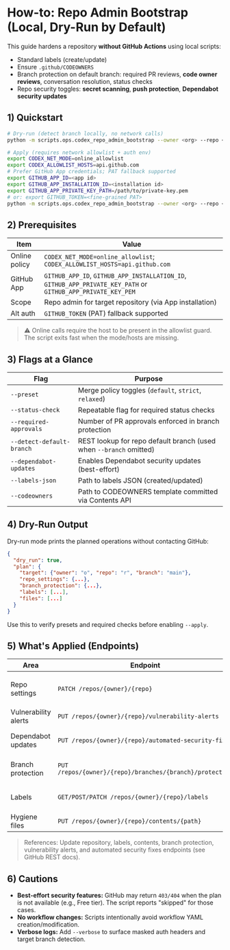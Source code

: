 # How-to: Repo Admin Bootstrap (Local, Dry-Run by Default)

This guide hardens a repository **without GitHub Actions** using local scripts:

- Standard labels (create/update)
- Ensure `.github/CODEOWNERS`
- Branch protection on default branch: required PR reviews, **code owner reviews**, conversation resolution, status checks
- Repo security toggles: **secret scanning**, **push protection**, **Dependabot security updates**

## 1) Quickstart

```bash
# Dry-run (detect branch locally, no network calls)
python -m scripts.ops.codex_repo_admin_bootstrap --owner <org> --repo <name> --detect-default-branch

# Apply (requires network allowlist + auth env)
export CODEX_NET_MODE=online_allowlist
export CODEX_ALLOWLIST_HOSTS=api.github.com
# Prefer GitHub App credentials; PAT fallback supported
export GITHUB_APP_ID=<app id>
export GITHUB_APP_INSTALLATION_ID=<installation id>
export GITHUB_APP_PRIVATE_KEY_PATH=/path/to/private-key.pem
# or: export GITHUB_TOKEN=<fine-grained PAT>
python -m scripts.ops.codex_repo_admin_bootstrap --owner <org> --repo <name> --apply --detect-default-branch --dependabot-updates
```

## 2) Prerequisites

| Item | Value |
|---|---|
| Online policy | `CODEX_NET_MODE=online_allowlist`; `CODEX_ALLOWLIST_HOSTS=api.github.com` |
| GitHub App | `GITHUB_APP_ID`, `GITHUB_APP_INSTALLATION_ID`, `GITHUB_APP_PRIVATE_KEY_PATH` or `GITHUB_APP_PRIVATE_KEY_PEM` |
| Scope | Repo admin for target repository (via App installation) |
| Alt auth | `GITHUB_TOKEN` (PAT) fallback supported |

> ⚠️ Online calls require the host to be present in the allowlist guard. The script exits fast when the mode/hosts are missing.

## 3) Flags at a Glance

| Flag | Purpose |
|---|---|
| `--preset` | Merge policy toggles (`default`, `strict`, `relaxed`) |
| `--status-check` | Repeatable flag for required status checks |
| `--required-approvals` | Number of PR approvals enforced in branch protection |
| `--detect-default-branch` | REST lookup for repo default branch (used when `--branch` omitted) |
| `--dependabot-updates` | Enables Dependabot security updates (best-effort) |
| `--labels-json` | Path to labels JSON (created/updated) |
| `--codeowners` | Path to CODEOWNERS template committed via Contents API |

## 4) Dry-Run Output

Dry-run mode prints the planned operations without contacting GitHub:

```json
{
  "dry_run": true,
  "plan": {
    "target": {"owner": "o", "repo": "r", "branch": "main"},
    "repo_settings": {...},
    "branch_protection": {...},
    "labels": [...],
    "files": [...]
  }
}
```

Use this to verify presets and required checks before enabling `--apply`.

## 5) What's Applied (Endpoints)

| Area | Endpoint | Notes |
|---|---|---|
| Repo settings | `PATCH /repos/{owner}/{repo}` | Merge settings; `security_and_analysis` best-effort (plan dependent) |
| Vulnerability alerts | `PUT /repos/{owner}/{repo}/vulnerability-alerts` | `204/202` OK; `403/404` skipped |
| Dependabot updates | `PUT /repos/{owner}/{repo}/automated-security-fixes` | Best-effort enable; `204/202` OK; `403/404` skipped |
| Branch protection | `PUT /repos/{owner}/{repo}/branches/{branch}/protection` | Approvals, CODEOWNERS reviews |
| Labels | `GET/POST/PATCH /repos/{owner}/{repo}/labels` | Create missing; update color/description |
| Hygiene files | `PUT /repos/{owner}/{repo}/contents/{path}` | Base64 contents; skip if exists |

> References: Update repository, labels, contents, branch protection, vulnerability alerts, and automated security fixes endpoints (see GitHub REST docs).

## 6) Cautions

- **Best-effort security features:** GitHub may return `403/404` when the plan is not available (e.g., Free tier). The script reports "skipped" for those cases.
- **No workflow changes:** Scripts intentionally avoid workflow YAML creation/modification.
- **Verbose logs:** Add `--verbose` to surface masked auth headers and target branch detection.

